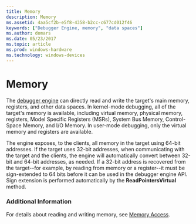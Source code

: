 ```yaml
---
title: Memory
description: Memory
ms.assetid: 4aa5cf2b-e5f8-4358-b2cc-c677cd012f46
keywords: ["Debugger Engine, memory", "data spaces"]
ms.author: domars
ms.date: 05/23/2017
ms.topic: article
ms.prod: windows-hardware
ms.technology: windows-devices
---
```


# Memory


The [debugger engine](introduction.md#debugger-engine) can directly read and write the target's main memory, registers, and other data spaces. In kernel-mode debugging, all of the target's memory is available, including virtual memory, physical memory, registers, Model Specific Registers (MSRs), System Bus Memory, Control-Space Memory, and I/O Memory. In user-mode debugging, only the virtual memory and registers are available.

The engine exposes, to the clients, all memory in the target using 64-bit addresses. If the target uses 32-bit addresses, when communicating with the target and the clients, the engine will automatically convert between 32-bit and 64-bit addresses, as needed. If a 32-bit address is recovered from the target--for example, by reading from memory or a register--it must be sign-extended to 64 bits before it can be used in the debugger engine API. Sign extension is performed automatically by the **ReadPointersVirtual** method.

### <span id="additional_information"></span><span id="ADDITIONAL_INFORMATION"></span>Additional Information

For details about reading and writing memory, see [Memory Access](memory-access.md).

 

 





